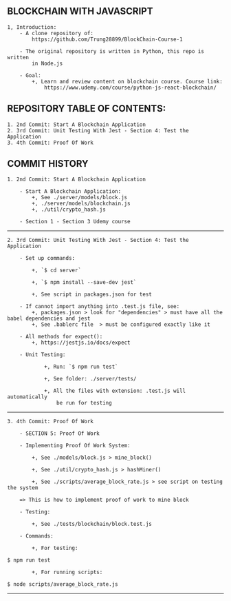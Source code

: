 ## BLOCKCHAIN WITH JAVASCRIPT

    1, Introduction:
        - A clone repository of:
            https://github.com/Trung28899/BlockChain-Course-1

        - The original repository is written in Python, this repo is written
            in Node.js

        - Goal:
            +, Learn and review content on blockchain course. Course link:
                https://www.udemy.com/course/python-js-react-blockchain/

## REPOSITORY TABLE OF CONTENTS:

    1. 2nd Commit: Start A Blockchain Application
    2. 3rd Commit: Unit Testing With Jest - Section 4: Test the Application
    3. 4th Commit: Proof Of Work

## COMMIT HISTORY

    1. 2nd Commit: Start A Blockchain Application

        - Start A Blockchain Application:
            +, See ./server/models/block.js
            +, ./server/models/blockchain.js
            +, ./util/crypto_hash.js

        - Section 1 - Section 3 Udemy course

---

    2. 3rd Commit: Unit Testing With Jest - Section 4: Test the Application

        - Set up commands:

            +, `$ cd server`

            +, `$ npm install --save-dev jest`

            +, See script in packages.json for test

        - If cannot import anything into .test.js file, see:
            +, packages.json > look for "dependencies" > must have all the babel dependencies and jest
            +, See .bablerc file  > must be configured exactly like it

        - All methods for expect():
            +, https://jestjs.io/docs/expect

        - Unit Testing:

                +, Run: `$ npm run test`

                +, See folder: ./server/tests/

                +, All the files with extension: .test.js will automatically
                    be run for testing

---

    3. 4th Commit: Proof Of Work

        - SECTION 5: Proof Of Work

        - Implementing Proof Of Work System:

            +, See ./models/block.js > mine_block()

            +, See ./util/crypto_hash.js > hashMiner()

            +, See ./scripts/average_block_rate.js > see script on testing the system

        => This is how to implement proof of work to mine block

        - Testing:

            +, See ./tests/blockchain/block.test.js

        - Commands:

            +, For testing:

`$ npm run test`

            +, For running scripts:

`$ node scripts/average_block_rate.js`

---
